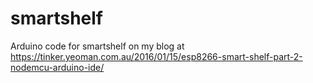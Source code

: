 # smartshelf
Arduino code for smartshelf on my blog at https://tinker.yeoman.com.au/2016/01/15/esp8266-smart-shelf-part-2-nodemcu-arduino-ide/
